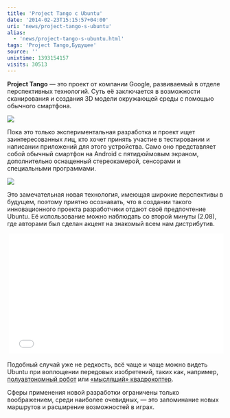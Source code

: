 ```yaml
---
title: 'Project Tango с Ubuntu'
date: '2014-02-23T15:15:57+04:00'
uri: 'news/project-tango-s-ubuntu'
alias: 
  - 'news/project-tango-s-ubuntu.html'
tags: 'Project Tango,Будущее'
source: ''
unixtime: 1393154157
visits: 30513
---
```

**Project Tango** — это проект от компании Google, развиваемый в отделе перспективных технологий. Суть её заключается в возможности сканирования и создания 3D модели окружающей среды с помощью обычного смартфона.

[![](img/2014/02/23/15-00/project-tango-1-12716548165-o.jpg)](img/2014/02/23/15-00/project-tango-1-12716548165-o.jpg)

Пока это только экспериментальная разработка и проект ищет заинтересованных лиц, кто хочет принять участие в тестировании и написании приложений для этого устройства. Само оно представляет собой обычный смартфон на Android с пятидюймовым экраном, дополнительно оснащенный стереокамерой, сенсорами и специальными программами.

[![](img/2014/02/23/15-00/project-tango-2-12716547345-o.jpg)](img/2014/02/23/15-00/project-tango-2-12716547345-o.jpg)

Это замечательная новая технология, имеющая широкие перспективы в будущем, поэтому приятно осознавать, что в создании такого инновационного проекта разработчики отдают своё предпочтение Ubuntu. Её использование можно наблюдать со второй минуты (2.08), где авторами был сделан акцент на знакомый всем нам дистрибутив.

 <iframe width="500" height="281" src="//www.youtube.com/embed/Qe10ExwzCqk" frameborder="0" allowfullscreen=""></iframe>

Подобный случай уже не редкость, всё чаще и чаще можно видеть Ubuntu при воплощении передовых изобретений, таких как, например, [полуавтономный робот](news/dajdzhest-novostej-ubuntu-4) или [«мыслящий» квадрокоптер](news/dajdzhest-novostej-ubuntu-3).

Сферы применения новой разработки ограничены только воображением, среди наиболее очевидных, — это запоминание новых маршрутов и расширение возможностей в играх.
